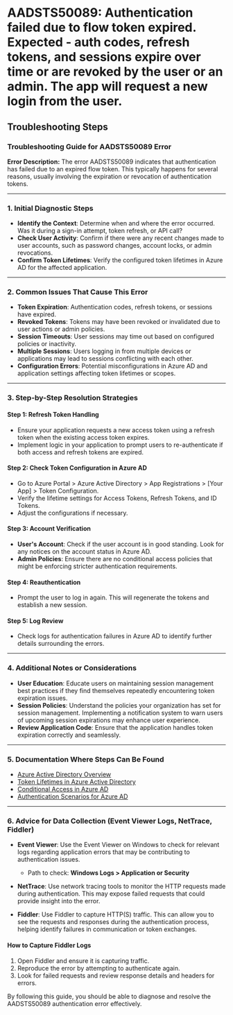 # AADSTS50089: Authentication failed due to flow token expired. Expected - auth codes, refresh tokens, and sessions expire over time or are revoked by the user or an admin. The app will request a new login from the user.


## Troubleshooting Steps
### Troubleshooting Guide for AADSTS50089 Error

**Error Description:**
The error AADSTS50089 indicates that authentication has failed due to an expired flow token. This typically happens for several reasons, usually involving the expiration or revocation of authentication tokens.

---

### 1. Initial Diagnostic Steps

- **Identify the Context**: Determine when and where the error occurred. Was it during a sign-in attempt, token refresh, or API call?
- **Check User Activity**: Confirm if there were any recent changes made to user accounts, such as password changes, account locks, or admin revocations.
- **Confirm Token Lifetimes**: Verify the configured token lifetimes in Azure AD for the affected application.

---

### 2. Common Issues That Cause This Error

- **Token Expiration**: Authentication codes, refresh tokens, or sessions have expired.
- **Revoked Tokens**: Tokens may have been revoked or invalidated due to user actions or admin policies.
- **Session Timeouts**: User sessions may time out based on configured policies or inactivity.
- **Multiple Sessions**: Users logging in from multiple devices or applications may lead to sessions conflicting with each other.
- **Configuration Errors**: Potential misconfigurations in Azure AD and application settings affecting token lifetimes or scopes.

---

### 3. Step-by-Step Resolution Strategies

#### Step 1: Refresh Token Handling

- Ensure your application requests a new access token using a refresh token when the existing access token expires. 
- Implement logic in your application to prompt users to re-authenticate if both access and refresh tokens are expired.

#### Step 2: Check Token Configuration in Azure AD

- Go to Azure Portal > Azure Active Directory > App Registrations > [Your App] > Token Configuration.
- Verify the lifetime settings for Access Tokens, Refresh Tokens, and ID Tokens.
- Adjust the configurations if necessary.

#### Step 3: Account Verification

- **User's Account**: Check if the user account is in good standing. Look for any notices on the account status in Azure AD.
- **Admin Policies**: Ensure there are no conditional access policies that might be enforcing stricter authentication requirements.

#### Step 4: Reauthentication

- Prompt the user to log in again. This will regenerate the tokens and establish a new session.

#### Step 5: Log Review

- Check logs for authentication failures in Azure AD to identify further details surrounding the errors. 

---

### 4. Additional Notes or Considerations

- **User Education**: Educate users on maintaining session management best practices if they find themselves repeatedly encountering token expiration issues.
- **Session Policies**: Understand the policies your organization has set for session management. Implementing a notification system to warn users of upcoming session expirations may enhance user experience.
- **Review Application Code**: Ensure that the application handles token expiration correctly and seamlessly.

---

### 5. Documentation Where Steps Can Be Found

- [Azure Active Directory Overview](https://docs.microsoft.com/en-us/azure/active-directory/fundamentals/active-directory-overview)
- [Token Lifetimes in Azure Active Directory](https://docs.microsoft.com/en-us/azure/active-directory/develop/active-directory-configurable-token-lifetimes)
- [Conditional Access in Azure AD](https://docs.microsoft.com/en-us/azure/active-directory/conditional-access/overview)
- [Authentication Scenarios for Azure AD](https://docs.microsoft.com/en-us/azure/active-directory/develop/active-directory-authentication-scenarios)

---

### 6. Advice for Data Collection (Event Viewer Logs, NetTrace, Fiddler)

- **Event Viewer**: Use the Event Viewer on Windows to check for relevant logs regarding application errors that may be contributing to authentication issues.
  - Path to check: **Windows Logs > Application or Security**
  
- **NetTrace**: Use network tracing tools to monitor the HTTP requests made during authentication. This may expose failed requests that could provide insight into the error.
  
- **Fiddler**: Use Fiddler to capture HTTP(S) traffic. This can allow you to see the requests and responses during the authentication process, helping identify failures in communication or token exchanges.

#### How to Capture Fiddler Logs
1. Open Fiddler and ensure it is capturing traffic.
2. Reproduce the error by attempting to authenticate again.
3. Look for failed requests and review response details and headers for errors.

By following this guide, you should be able to diagnose and resolve the AADSTS50089 authentication error effectively.